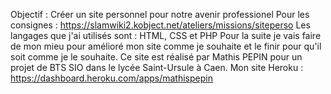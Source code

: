 Objectif : Créer un site personnel pour notre avenir professionel
Pour les consignes : https://slamwiki2.kobject.net/ateliers/missions/siteperso 
Les langages que j'ai utilisés sont : HTML, CSS et PHP
Pour la suite je vais faire de mon mieu pour amélioré mon site comme je souhaite et le finir pour qu'il soit comme je le souhaite.
Ce site est réalisé par Mathis PEPIN pour un projet de BTS SIO dans le lycée Saint-Ursule à Caen.
Mon site Heroku : https://dashboard.heroku.com/apps/mathispepin
